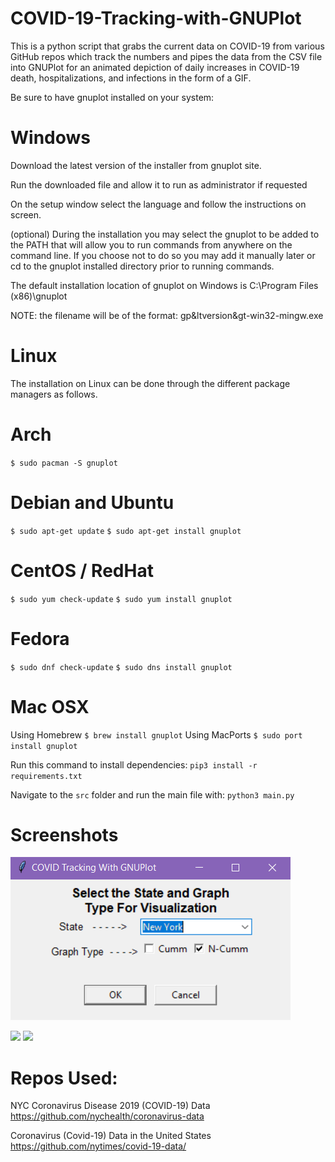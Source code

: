 # COVID-19-Tracking-with-GNUPlot

This is a python script that grabs the current data on COVID-19 from various GitHub repos which track the numbers and pipes the data from the CSV file into GNUPlot for an animated depiction of daily increases in COVID-19 death, hospitalizations, and infections in the form of a GIF.

Be sure to have gnuplot installed on your system:

# Windows
Download the latest version of the installer from gnuplot site.

Run the downloaded file and allow it to run as administrator if requested

On the setup window select the language and follow the instructions on screen.

(optional) During the installation you may select the gnuplot to be added to the PATH that will allow you to run commands from anywhere on the command line. If you choose not to do so you may add it manually later or cd to the gnuplot installed directory prior to running commands.

The default installation location of gnuplot on Windows is C:\Program Files (x86)\gnuplot

NOTE: the filename will be of the format: gp&ltversion&gt-win32-mingw.exe

# Linux
The installation on Linux can be done through the different package managers as follows.

# Arch
`$ sudo pacman -S gnuplot`

# Debian and Ubuntu
`$ sudo apt-get update`
`$ sudo apt-get install gnuplot`

# CentOS / RedHat
`$ sudo yum check-update`
`$ sudo yum install gnuplot`

# Fedora
`$ sudo dnf check-update`
`$ sudo dns install gnuplot`

# Mac OSX
Using Homebrew
`$ brew install gnuplot`
Using MacPorts
`$ sudo port install gnuplot`

Run this command to install dependencies:
`pip3 install -r requirements.txt`

Navigate to the `src` folder and run the main file with:
`python3 main.py`

# Screenshots

![](input_dialog.png)

![](graph_noncumm_example.gif) ![](graph_cumm_example.gif)

# Repos Used:

NYC Coronavirus Disease 2019 (COVID-19) Data
https://github.com/nychealth/coronavirus-data

Coronavirus (Covid-19) Data in the United States
https://github.com/nytimes/covid-19-data/
